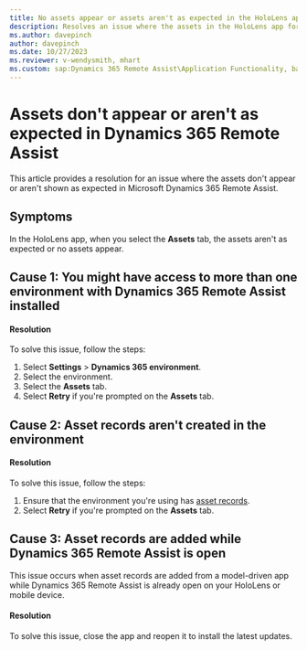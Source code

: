 ```yaml
---
title: No assets appear or assets aren't as expected in the HoloLens app
description: Resolves an issue where the assets in the HoloLens app for Microsoft Dynamics 365 Remote Assist aren't as expected or don't appear.
ms.author: davepinch
author: davepinch
ms.date: 10/27/2023
ms.reviewer: v-wendysmith, mhart
ms.custom: sap:Dynamics 365 Remote Assist\Application Functionality, bap-template
---
```

# Assets don't appear or aren't as expected in Dynamics 365 Remote Assist

This article provides a resolution for an issue where the assets don't appear or aren't shown as expected in Microsoft Dynamics 365 Remote Assist.

## Symptoms

In the HoloLens app, when you select the **Assets** tab, the assets aren't as expected or no assets appear.

## Cause 1: You might have access to more than one environment with Dynamics 365 Remote Assist installed

#### Resolution

To solve this issue, follow the steps:

1. Select **Settings** > **Dynamics 365 environment**.
1. Select the environment.
1. Select the **Assets** tab.
1. Select **Retry** if you're prompted on the **Assets** tab.

## Cause 2: Asset records aren't created in the environment

#### Resolution

To solve this issue, follow the steps:

1. Ensure that the environment you're using has [asset records](/dynamics365/mixed-reality/remote-assist/asset-capture-create-asset).
2. Select **Retry** if you're prompted on the **Assets** tab.

## Cause 3: Asset records are added while Dynamics 365 Remote Assist is open

This issue occurs when asset records are added from a model-driven app while Dynamics 365 Remote Assist is already open on your HoloLens or mobile device.

#### Resolution

To solve this issue, close the app and reopen it to install the latest updates.
